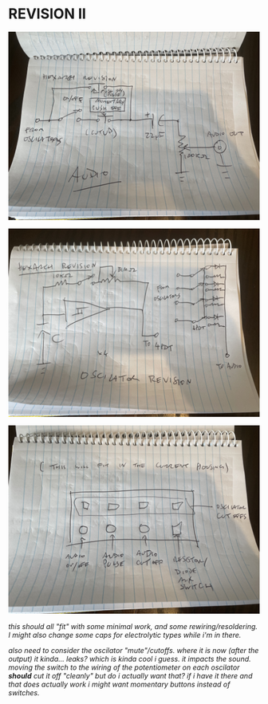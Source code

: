 # REVISION II

![audiorevision](audiorevision.jpg)

![oscrevision](oscrevision.jpg)

![switchesrevision](switchesrevision.jpg)

_this should all "fit" with some minimal work, and some rewiring/resoldering. I might also change some caps for electrolytic types while i'm in there._  

_also need to consider the oscilator "mute"/cutoffs. where it is now (after the output) it kinda... leaks? which is kinda cool i guess. it impacts the sound. moving the switch to the wiring of the potentiometer on each oscilator **should** cut it off "cleanly" but do i actually want that? if i have it there and that does actually work i might want momentary buttons instead of switches._
